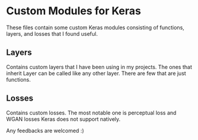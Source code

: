 # Custom Modules for Keras

These files contain some custom Keras modules consisting of functions, layers, and losses that I found useful. 

## Layers 
Contains custom layers that I have been using in my projects. The ones that inherit Layer can be called like any other layer.
There are few that are just functions.

## Losses
Contains custom losses. The most notable one is perceptual loss and WGAN losses Keras does not support natively.

Any feedbacks are welcomed :) 
